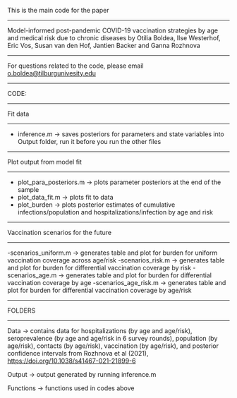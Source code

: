 This is the main code for the paper
*************************************************************************************************
Model-informed post-pandemic COVID-19 vaccination strategies by
age and medical risk due to chronic diseases
by Otilia Boldea, Ilse Westerhof, Eric Vos, Susan van den Hof, Jantien Backer and Ganna Rozhnova
*************************************************************************************************
For questions related to the code, please email o.boldea@tilburgunivesity.edu
*************************************************************************************************

CODE:

****************************************************
Fit data
**************************************************** 
- inference.m                -> saves posteriors for parameters and state variables into Output folder, run it before you run the other files

****************************************************
Plot output from model fit
**************************************************** 
- plot_para_posteriors.m     -> plots parameter posteriors at the end of the sample
- plot_data_fit.m            -> plots fit to data
- plot_burden                -> plots posterior estimates of cumulative infections/population and hospitalizations/infection by age and risk

****************************************************
Vaccination scenarios for the future
**************************************************** 
-scenarios_uniform.m       -> generates table and plot for burden for uniform vaccination coverage across age/risk
-scenarios_risk.m          -> generates table and plot for burden for differential vaccination coverage by risk
-scenarios_age.m           -> generates table and plot for burden for differential vaccination coverage by age
-scenarios_age_risk.m      -> generates table and plot for burden for differential vaccination coverage by age/risk
 
****************************************************
FOLDERS
**************************************************** 
Data                       -> contains data for hospitalizations (by age and age/risk), seroprevalence (by age and age/risk in 6 survey rounds), 
                              population (by age/risk), contacts (by age/risk), vaccination (by age/risk), and posterior confidence intervals 
                              from Rozhnova et al (2021), https://doi.org/10.1038/s41467-021-21899-6
                              
Output                     -> output generated by running inference.m

Functions                  -> functions used in codes above                  

